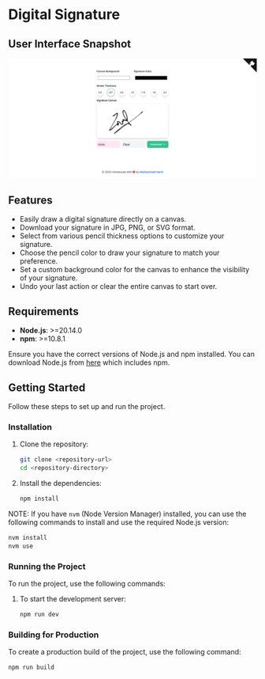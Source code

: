 # Digital Signature

## User Interface Snapshot
![Project Preview Image](./src/assets/project-preview.png)

## Features
- Easily draw a digital signature directly on a canvas.
- Download your signature in JPG, PNG, or SVG format.
- Select from various pencil thickness options to customize your signature.
- Choose the pencil color to draw your signature to match your preference.
- Set a custom background color for the canvas to enhance the visibility of your signature.
- Undo your last action or clear the entire canvas to start over.

## Requirements

- **Node.js**: >=20.14.0
- **npm**: >=10.8.1

Ensure you have the correct versions of Node.js and npm installed. You can download Node.js from [here](https://nodejs.org/) which includes npm.

## Getting Started

Follow these steps to set up and run the project.

### Installation

1. Clone the repository:
    ```bash
    git clone <repository-url>
    cd <repository-directory>
    ```

2. Install the dependencies:
    ```bash
    npm install
    ```


NOTE: If you have `nvm` (Node Version Manager) installed, you can use the following commands to install and use the required Node.js version:

```bash
nvm install
nvm use
```

### Running the Project

To run the project, use the following commands:

1. To start the development server:
    ```bash
    npm run dev
    ```

### Building for Production

To create a production build of the project, use the following command:

```bash
npm run build
